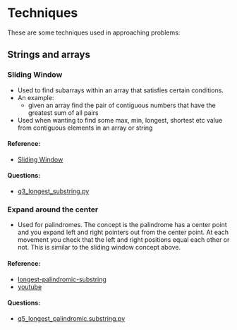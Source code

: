 # Techniques 

These are some techniques used in approaching problems:

## Strings and arrays
### Sliding Window
  * Used to find subarrays within an array that satisfies certain conditions.
  * An example:
    * given an array find the pair of contiguous numbers that have the greatest sum of all pairs
  * Used when wanting to find some max, min, longest, shortest etc value from contiguous elements in an array or string
#### Reference:

* [Sliding Window](https://quanticdev.com/algorithms/dynamic-programming/sliding-window/)

#### Questions:
* [q3_longest_substring.py](q3_longest_substring.py)
  
### Expand around the center
* Used for palindromes. The concept is the palindrome has a center point and you expand left and right pointers out from the center point. At each movement you check that the left and right positions equal each other or not. This is similar to the sliding window concept above.

#### Reference:
* [longest-palindromic-substring](https://medium.com/@bhprtk/longest-palindromic-substring-a8190fab03ff) 
* [youtube](https://www.youtube.com/watch?v=LgG2Km9GvJw)
      
#### Questions:
* [q5_longest_palindromic.substring.py](q5_longest_palindromic_substring.py)